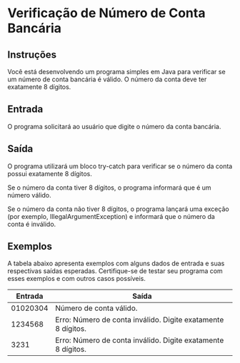 # Verificação de Número de Conta Bancária
## Instruções
Você está desenvolvendo um programa simples em Java para verificar se um número de conta bancária é válido. O número da conta deve ter exatamente 8 dígitos.

## Entrada

O programa solicitará ao usuário que digite o número da conta bancária.

## Saída

O programa utilizará um bloco try-catch para verificar se o número da conta possui exatamente 8 dígitos.

Se o número da conta tiver 8 dígitos, o programa informará que é um número válido.

Se o número da conta não tiver 8 dígitos, o programa lançará uma exceção (por exemplo, IllegalArgumentException) e informará que o número da conta é inválido.

## Exemplos

A tabela abaixo apresenta exemplos com alguns dados de entrada e suas respectivas saídas esperadas. Certifique-se de testar seu programa com esses exemplos e com outros casos possíveis.

| Entrada   | Saída                                                    |
| --------- | -------------------------------------------------------- |
| 01020304  | Número de conta válido.                                  |
| 1234568   | Erro: Número de conta inválido. Digite exatamente 8 dígitos. |
| 3231      | Erro: Número de conta inválido. Digite exatamente 8 dígitos. |
